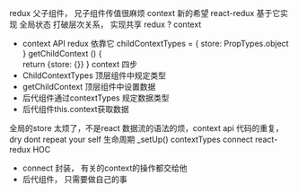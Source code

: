 redux 父子组件， 兄子组件传值很麻烦 
context  新的希望  react-redux 基于它实现 
全局状态 
打破层次关系， 实现共享 
redux ?  context  

- context API  redux 依靠它
  childContextTypes = {
    store: PropTypes.object
  }
  getChildContext () {  
    return {store: {}}
  }
context 四步
- ChildContextTypes 顶层组件中规定类型
- getChildContext 顶层组件中设置数据
- 后代组件通过contextTypes 规定数据类型
- 后代组件this.context获取数据

全局的store  太烦了，不是react 数据流的语法的烦，context 
api 代码的重复， dry dont repeat your self  生命周期 _setUp() contextTypes 
connect react-redux HOC 

- connect 封装， 有关的context的操作都交给他 
- 后代组件， 只需要做自己的事


